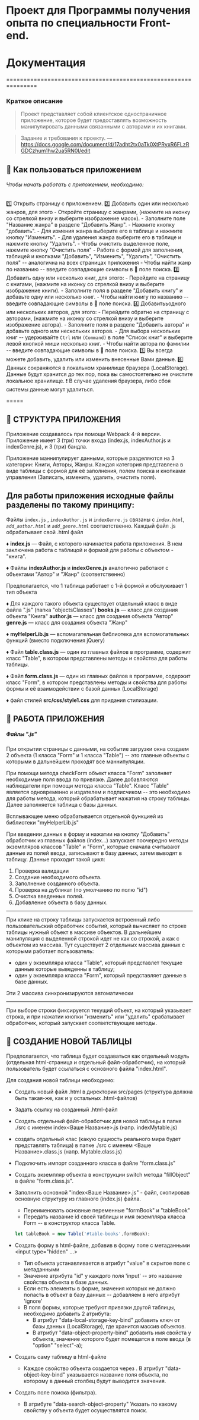 # Проект для Программы получения опыта по специальности Front-end.
# Документация
===============================================================
### Краткое описание

> Проект представляет собой клиентское одностраничное приложение, которое будет предоставлять возможность манипулировать данными связанными с авторами и их книгами.

> Задание и требования к проекту. — <https://docs.google.com/document/d/17adht2tx0aTk0XtPRyxR6FLzRGDCzhum1hw2ua5RN0I/edit>

## :small_orange_diamond: Как пользоваться приложением

###### Чтобы начать работать с приложением, необходимо:
:one: Открыть страницу с приложением.
:two: Добавить один или несколько жанров, для этого
	- Откройте страницу с жанрами, (нажмите на иконку со стрелкой внизу и выберите изображение масок).
	- Заполните поле "Название жанра" в разделе "Добавить Жанр".
	- Нажмите кнопку "добавить".
	- Для измения жанра выберите его в таблице и нажмите кнопку "Изменить".
	- Для удаления жанра выберите его в таблице и нажмите кнопку "Удалить".
	- Чтобы очистить выделенное поле, нажмите кнопку "Очистить поля"
	- Работа с формой для заполнения, таблицей и кнопками "Добавить", "Изменить", "Удалить", "Очистить поля" -- аналогична на всех страницах приложения
	- Чтобы найти жанр по названию -- введите совпадающие символы в :mag_right: поле поиска.
:three: Добавить одну или несколько книг, для этого:
	- Перейдите на страницу с книгами, (нажмите на иконку со стрелкой внизу и выберите изображение книги).
	- Заполните поля в разделе "Добавить книгу" и добавьте одну или несколько книг.
	- Чтобы найти книгу по названию -- введите совпадающие символы в :mag_right: поле поиска.
:four: Добавитььодного или нескольких авторов, для этого:
	- Перейдите обратно на страницу с авторами, (нажмите на иконку со стрелкой внизу и выберите изображение автора).
	- Заполните поля в разделе "Добавить автора" и добавьте одного или нескольких авторов.
	- Для выбора нескольких книг -- удерживайте `Ctrl` или `(Command)` в поле "Список книг" и выберите левой кнопкой миши несколько книг.
	- Чтобы найти автора по фамилии -- введите совпадающие символы в :mag_right: поле поиска.
:five: Вы всегда можете добавить, удалить или изменить внесенные Вами данные.
:six: Данных сохраняются в локальном хранилище браузера (LocalStorage). Данные будут хранится до тех пор, пока вы самостоятельно не очистите локальное хранилище. :heavy_exclamation_mark: В случае удаления браузера, либо сбоя системы данные могут удалиться. 


=====

 :large_blue_diamond: СТРУКТУРА ПРИЛОЖЕНИЯ
--------------------

Приложение создавалось при помощи Webpack 4-й версии. 
Приложение имеет 3 (три) точки входа (index.js, indexAuthor.js и indexGenre.js), и 3 (три) бандла.

Приложение маннипулирует данными, которые разделяются на 3 категории: Книги, Авторы, Жанры. Каждая категория представлена в виде таблицы с формой для её заполнения, полем поиска и кнопками управления (Записать, изменить, удалить, очистить поля).

Для работы приложения исходные файлы разделены по такому принципу:
------------------------------------------------------------------

Файлы `index.js` ,  `indexAuthor.js` и `indexGenre.js`  связаны с *`index.html`*, *`add_author.html`* и  *`add_genre.html`* соответственно. Каждый файл .js обрабатывает свой .html файл

♦ **index.js** — Файл, с которого начинается работа приложения. В нем заключена работа с таблицой и формой для работы с объектом - "книга".

♦ Файлы **indexAuthor.js** и **indexGenre.js** аналогично работают с объектами "Автор" и "Жанр" (соответственно)

Предполагается, что 1 таблица работает с  1-й формой и обслуживает 1 тип объекта

♦ Для каждого такого объекта существует отдельный класс в виде файла ".js" (папка "objectsClasses")
**books.js** — класс для создания объекта "Книга"
**author.js** — класс для создания объекта "Автор"
**genre.js** — класс для создания объекта "Жанр"

♦ **myHelperLib.js** — вспомагательная библиотека для вспомогательных функций (вместо подключения jQuery)

♦ Файл **table.class.js** — один из главных файлов в программе, содержит класс "Table", в котором представлены методы и свойства для работы таблицы.

♦ Файл **form.class.js** — один из главных файлов в программе, содержит класс "Form", в котором представлены методы и свойства для работы формы и её взаимодействии с базой данных (LocalStorage) 

♦ файл стилей **src/css/style1.css** для придания стилизации.


:large_blue_diamond: РАБОТА ПРИЛОЖЕНИЯ
-----------------

##### Файлы ".js"

При открытии страницы с данными, на событие загрузки окна создаем 2 объекта (1 класса "Form" и 1 класса "Table") -- это главные объекты с которыми в дальнейшем проходят все маннипуляции.

При помощи метода checkForm объект класса "Form" заполняет необходимые поля ввода по привязке. Далее добавляются наблюдатели при помощи метода класса "Table". Класс "Table" является одновременно и издателем и подписчиком -- это необходимо для работы метода, который обрабатывает нажатия на строку таблицы. Далее заполняется таблица с базы данных. 

Всплывающее меню обрабатывается отдельной функцией из библиотеки "myHelperLib.js"

При введении данных в форму и нажатии на кнопку "Добавить" обработчик из главных файлов (index...) запускает поочередно методы экземпляров классов "Table" и "Form", которые сначала считывают данные из полей ввода, записывают в базу данных, затем выводят в таблицу. Данные проходит такой цикл: 
1. Проверка валидации
2. Cоздание необходимого объекта. 
3. Заполнение созданного объекта. 
4. Проверка на дубликат (по умолчанию по полю "id")
5. Очистка введенных полей.
6. Добавление объекта в базу данных.

--------

При клике на строку таблицы запускается встроенный либо пользовательский обработчик событий, который вычисляет по строке таблицы нужный объект в массиве объектов. В дальнейшем манипуляция с выделенной строкой идет не как со строкой, а как с объектом из массива. 
Тут существует 2 отдельных массива данных с которыми работает пользователь: 
- один у экземпляра класса "Table", который представлет текущие данные которые выведенны в таблицу;
- один у экземпляра класса "Form", который представляет данные в базе данных.

Эти 2 массива синхронизируются автоматически

---

При выборе строки фиксируется текущий объект, на который указывает строка, и при нажатии кнопки "изменить" или "удалить" срабатывает обработчик, который запускает соответствующие методы.


 :large_blue_diamond: СОЗДАНИЕ НОВОЙ ТАБЛИЦЫ
----------------------

Предполагается, что таблица будет создаваться как отдельный модуль (отдельная html-страница и отдельный файл-обработчик), на который пользователь будет ссылаться с основного файла "index.html".

Для создания новой таблици необходимо:

- Создать новый файл .html в директории src/pages (структура должна быть такая-же, как и у остальных .html-файлов)
- Задать ссылку на созданный .html-файл
- Создать отдельный файл-обработчик для новой таблицы в папке ./src с именем index<Ваше Название>.js (напр. indexMytable.js)
- создать отдельный клас (какую сущность реального мира будет представлять таблица) в папке ./src с именем <Ваше Название>.class.js (напр. Mytable.class.js)
- Подключить импорт созданного класса в файле "form.class.js"
- Создать экземпляр объекта в конструкции switch метода "fillObject" в файле "form.class.js".

- Заполнить основной "index<Ваше Название>.js" - файл, скопировав основную структуру из главного (index.js) файла.
	- Переименовать основные переменные "formBook" и "tableBook"
	- Передать название id своей таблицы и имя экземпляра класса Form -- в конструктор класса Table.
	``` javascript
	let tableBook = new Table('#table-books',formBook);
	```



- Создать форму в html-файле, добавив в форму поле с метаданными <input type="hidden" ...> 
	- Тип объекта устанавливается в атрибут "value" в скрытое поле с метаданными 
	- Значение атрибута "id" у каждого поля 'input' -- это название свойства объекта в базе данных.
	- Если есть элементы в форме, значения которых не должно попасть в объект в базу данных -- добавляем в него атрибут 'ignore'
	- В поля формы, которые требуют привязки другой таблицы, необходимо добавить 2 атрибута:
		- В атрибут "data-local-storage-key-bind" добавить ключ от базы данных (LocalStorage), где хранится массив объектов. 
		- В атрибут "data-object-property-bind" добавить имя свойста у объекта, значение которого будет помещатся в поле ввода (в "option" "select"-а);
	
- Создать саму таблицу в html-файле
	- Каждое свойство объекта создается через <th>. В атрибут "data-object-key-bind" указывается название поля объекта, по которому в данный столбец будут выводится значения.
	
- Создать поле поиска (фильтра).
	- В атрибуте "data-search-object-property" Указать по какому свойству у объекта будет осуществлятся поиск.



 


